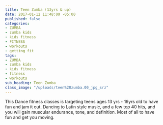 ```yaml
---
title: Teen Zumba (13yrs & up)
date: 2017-01-12 11:48:00 -05:00
published: false
categories:
- ZUMBA
- zumba kids
- kids fitness
- FITNESS
- workouts
- getting fit
tags:
- ZUMBA
- zumba kids
- kids fitness
- fitness
- workouts
sub_heading: Teen Zumba
class_image: "/uploads/teen%20zumba.00_jpg_srz"
---
```


This Dance fitness classes is targeting teens ages 13 yrs - 19yrs old to have fun and jam it out. Dancing to Latin style music, and a few top 40 hits, and you will gain muscular endurance, tone, and definition. Most of all to have fun and get you moving.